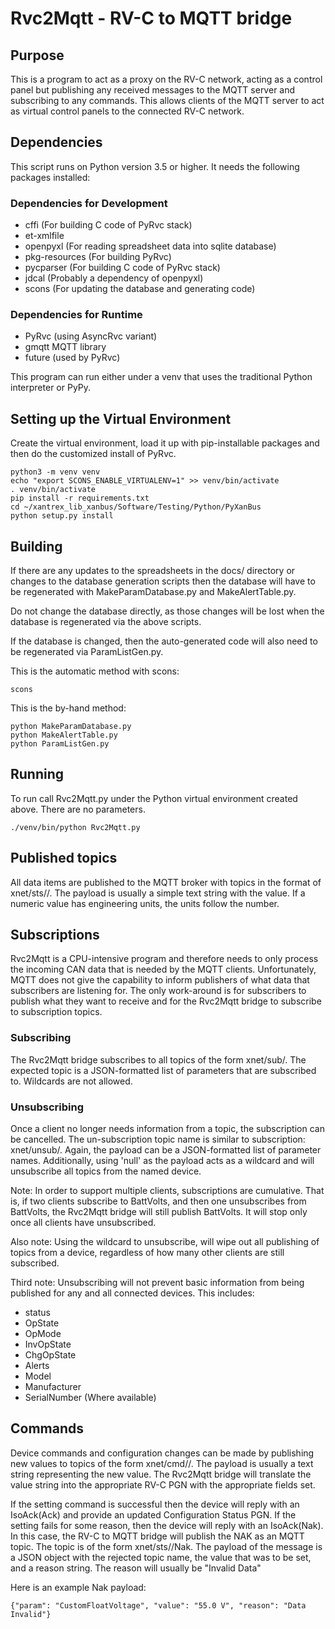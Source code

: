 

# Rvc2Mqtt - RV-C to MQTT bridge


## Purpose

This is a program to act as a proxy on the RV-C network, acting as a
control panel but publishing any received messages to the MQTT server
and subscribing to any commands. This allows clients of the MQTT server
to act as virtual control panels to the connected RV-C network.


## Dependencies

This script runs on Python version 3.5 or higher. It needs the following
packages installed:


### Dependencies for Development

-   cffi (For building C code of PyRvc stack)
-   et-xmlfile
-   openpyxl (For reading spreadsheet data into sqlite database)
-   pkg-resources (For building PyRvc)
-   pycparser (For building C code of PyRvc stack)
-   jdcal (Probably a dependency of openpyxl)
-   scons (For updating the database and generating code)


### Dependencies for Runtime

-   PyRvc (using AsyncRvc variant)
-   gmqtt MQTT library
-   future (used by PyRvc)

This program can run either under a venv that uses the traditional Python interpreter or
PyPy.


## Setting up the Virtual Environment

Create the virtual environment, load it up with pip-installable packages
and then do the customized install of PyRvc.

    python3 -m venv venv
    echo "export SCONS_ENABLE_VIRTUALENV=1" >> venv/bin/activate
    . venv/bin/activate
    pip install -r requirements.txt
    cd ~/xantrex_lib_xanbus/Software/Testing/Python/PyXanBus
    python setup.py install


## Building

If there are any updates to the spreadsheets in the docs/ directory or
changes to the database generation scripts then the database will have
to be regenerated with MakeParamDatabase.py and MakeAlertTable.py.

Do not change the database directly, as those changes will be lost
when the database is regenerated via the above scripts.

If the database is changed, then the auto-generated code will also
need to be regenerated via ParamListGen.py.

This is the automatic method with scons:

    scons

This is the by-hand method:

    python MakeParamDatabase.py
    python MakeAlertTable.py
    python ParamListGen.py


## Running

To run call Rvc2Mqtt.py under the Python virtual environment created above.
There are no parameters.

    ./venv/bin/python Rvc2Mqtt.py


## Published topics

All data items are published to the MQTT broker with topics in the
format of xnet/sts/<devname>/<Param>. The payload is
usually a simple text string with the value. If a numeric value has
engineering units, the units follow the number.


## Subscriptions

Rvc2Mqtt is a CPU-intensive program and therefore needs to only process
the incoming CAN data that is needed by the MQTT clients. Unfortunately,
MQTT does not give the capability to inform publishers of what data that
subscribers are listening for. The only work-around is for subscribers
to publish what they want to receive and for the Rvc2Mqtt bridge to
subscribe to subscription topics.


### Subscribing

The Rvc2Mqtt bridge subscribes to all topics of the form
xnet/sub/<devname>. The expected topic is a JSON-formatted list
of parameters that are subscribed to. Wildcards are not allowed.


### Unsubscribing

Once a client no longer needs information from a topic, the subscription
can be cancelled. The un-subscription topic name is similar to
subscription: xnet/unsub/<devname>. Again, the payload can be a
JSON-formatted list of parameter names. Additionally, using 'null' as
the payload acts as a wildcard and will unsubscribe all topics from the
named device.

Note: In order to support multiple clients, subscriptions are
cumulative. That is, if two clients subscribe to BattVolts, and then one
unsubscribes from BattVolts, the Rvc2Mqtt bridge will still publish
BattVolts. It will stop only once all clients have unsubscribed.

Also note: Using the wildcard to unsubscribe, will wipe out all
publishing of topics from a device, regardless of how many other clients
are still subscribed.

Third note: Unsubscribing will not prevent basic information from being
published for any and all connected devices. This includes:

-   status
-   OpState
-   OpMode
-   InvOpState
-   ChgOpState
-   Alerts
-   Model
-   Manufacturer
-   SerialNumber (Where available)


## Commands

Device commands and configuration changes can be made by publishing new
values to topics of the form
xnet/cmd/<devname>/<Param>. The payload is usually a
text string representing the new value. The Rvc2Mqtt bridge will
translate the value string into the appropriate RV-C PGN with the
appropriate fields set.

If the setting command is successful then the device will reply with an
IsoAck(Ack) and provide an updated Configuration Status PGN.
If the setting fails for some reason, then the device will reply with
an IsoAck(Nak).  In this case, the RV-C to MQTT bridge will publish
the NAK as an MQTT topic. The topic is of the form
xnet/sts/<devname>/Nak.
The payload of the message is a JSON object with the rejected topic
name, the value that was to be set, and a reason string.
The reason will usually be "Invalid Data"

Here is an example Nak payload:

    {"param": "CustomFloatVoltage", "value": "55.0 V", "reason": "Data Invalid"}

